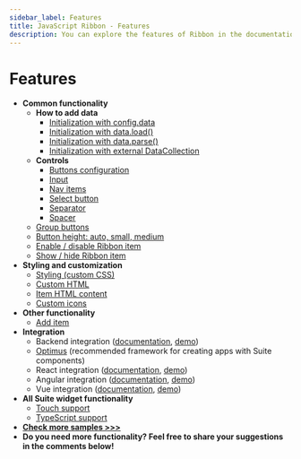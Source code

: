 ```yaml
---
sidebar_label: Features
title: JavaScript Ribbon - Features 
description: You can explore the features of Ribbon in the documentation of the DHTMLX JavaScript UI library. Browse developer guides and API reference, try out code examples and live demos, and download a free 30-day evaluation version of DHTMLX Suite 7.
---
```


# Features

- **Common functionality**
  - **How to add data**
    - [Initialization with config.data](https://snippet.dhtmlx.com/lek4v9m7)
    - [Initialization with data.load()](https://snippet.dhtmlx.com/1gd5tbcf)
    - [Initialization with data.parse()](https://snippet.dhtmlx.com/zz5ijqy9)
    - [Initialization with external DataCollection](https://snippet.dhtmlx.com/aue48f5f)
  - **Controls**
    - [Buttons configuration](https://snippet.dhtmlx.com/trli6sq7)
    - [Input](https://snippet.dhtmlx.com/jjnzc3ng)
    - [Nav items](https://snippet.dhtmlx.com/zijc2nta)
    - [Select button](https://snippet.dhtmlx.com/5acqc24m)
    - [Separator](https://snippet.dhtmlx.com/wqhahyw8)
    - [Spacer](https://snippet.dhtmlx.com/a8c6y3ob)
  - [Group buttons](https://snippet.dhtmlx.com/nlviu82g)
  - [Button height: auto, small, medium](https://snippet.dhtmlx.com/1ayiafd1)
  - [Enable / disable Ribbon item](https://snippet.dhtmlx.com/l3f8pq2g)
  - [Show / hide Ribbon item](https://snippet.dhtmlx.com/1jkf7954)
- **Styling and customization**
  - [Styling (custom CSS)](https://snippet.dhtmlx.com/9ckg47ro)
  - [Custom HTML](https://snippet.dhtmlx.com/c0i0q3cu)
  - [Item HTML content](https://snippet.dhtmlx.com/3djaib6o)
  - [Custom icons](https://snippet.dhtmlx.com/sfkou9gp)
- **Other functionality**
  - [Add item](https://snippet.dhtmlx.com/bphk7h9u)
- **Integration**
  - Backend integration ([documentation](integration/suite_and_backend.md), [demo](https://github.com/DHTMLX/nodejs-suite-demo))
  - [Optimus](optimus_guides.md) (recommended framework for creating apps with Suite components)
  - React integration ([documentation](integration/suite_and_react.md), [demo](https://github.com/DHTMLX/react-widgets))
  - Angular integration ([documentation](integration/suite_and_angular.md), [demo](https://github.com/DHTMLX/angular-suite-demo))
  - Vue integration ([documentation](integration/suite_and_vue.md), [demo](https://github.com/DHTMLX/vue-suite-demo))
- **All Suite widget functionality**
  - [Touch support](https://snippet.dhtmlx.com/q3cu6x1a)
  - [TypeScript support](common_features/using_typescript.md)
- [**Check more samples >>>**](https://snippet.dhtmlx.com/all?text=ribbon)
- **Do you need more functionality? Feel free to share your suggestions in the comments below!**
